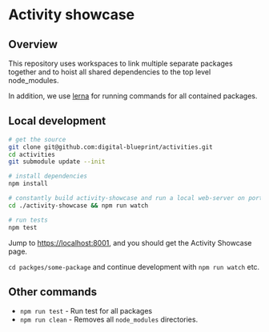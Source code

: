 # Activity showcase

## Overview

This repository uses workspaces to link multiple separate packages together and
to hoist all shared dependencies to the top level node_modules.

In addition, we use [lerna](https://lerna.js.org/) for running commands for all contained packages.

## Local development

```bash
# get the source
git clone git@github.com:digital-blueprint/activities.git
cd activities
git submodule update --init

# install dependencies
npm install

# constantly build activity-showcase and run a local web-server on port 8001 
cd ./activity-showcase && npm run watch

# run tests
npm test
```

Jump to <https://localhost:8001>, and you should get the Activity Showcase page.

`cd packges/some-package` and continue development with `npm run watch` etc.

## Other commands

* `npm run test` -  Run test for all packages
* `npm run clean` - Removes all `node_modules` directories.
